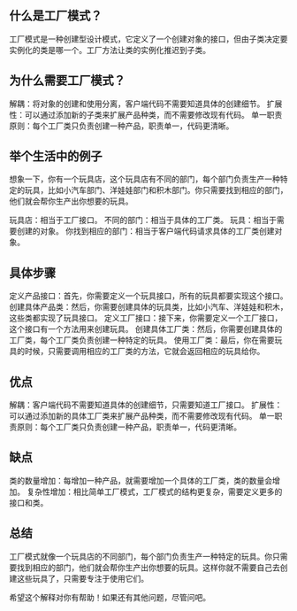## 什么是工厂模式？
工厂模式是一种创建型设计模式，它定义了一个创建对象的接口，但由子类决定要实例化的类是哪一个。工厂方法让类的实例化推迟到子类。

## 为什么需要工厂模式？
解耦：将对象的创建和使用分离，客户端代码不需要知道具体的创建细节。
扩展性：可以通过添加新的子类来扩展产品种类，而不需要修改现有代码。
单一职责原则：每个工厂类只负责创建一种产品，职责单一，代码更清晰。
## 举个生活中的例子
想象一下，你有一个玩具店，这个玩具店有不同的部门，每个部门负责生产一种特定的玩具，比如小汽车部门、洋娃娃部门和积木部门。你只需要找到相应的部门，他们就会帮你生产出你想要的玩具。

玩具店：相当于工厂接口。
不同的部门：相当于具体的工厂类。
玩具：相当于需要创建的对象。
你找到相应的部门：相当于客户端代码请求具体的工厂类创建对象。
## 具体步骤
定义产品接口：首先，你需要定义一个玩具接口，所有的玩具都要实现这个接口。
创建具体产品类：然后，你需要创建具体的玩具类，比如小汽车、洋娃娃和积木，这些类都实现了玩具接口。
定义工厂接口：接下来，你需要定义一个工厂接口，这个接口有一个方法用来创建玩具。
创建具体工厂类：然后，你需要创建具体的工厂类，每个工厂类负责创建一种特定的玩具。
使用工厂类：最后，你在需要玩具的时候，只需要调用相应的工厂类的方法，它就会返回相应的玩具给你。
## 优点
解耦：客户端代码不需要知道具体的创建细节，只需要知道工厂接口。
扩展性：可以通过添加新的具体工厂类来扩展产品种类，而不需要修改现有代码。
单一职责原则：每个工厂类只负责创建一种产品，职责单一，代码更清晰。
## 缺点
类的数量增加：每增加一种产品，就需要增加一个具体的工厂类，类的数量会增加。
复杂性增加：相比简单工厂模式，工厂模式的结构更复杂，需要定义更多的接口和类。
## 总结
工厂模式就像一个玩具店的不同部门，每个部门负责生产一种特定的玩具。你只需要找到相应的部门，他们就会帮你生产出你想要的玩具。这样你就不需要自己去创建这些玩具了，只需要专注于使用它们。

希望这个解释对你有帮助！如果还有其他问题，尽管问吧。